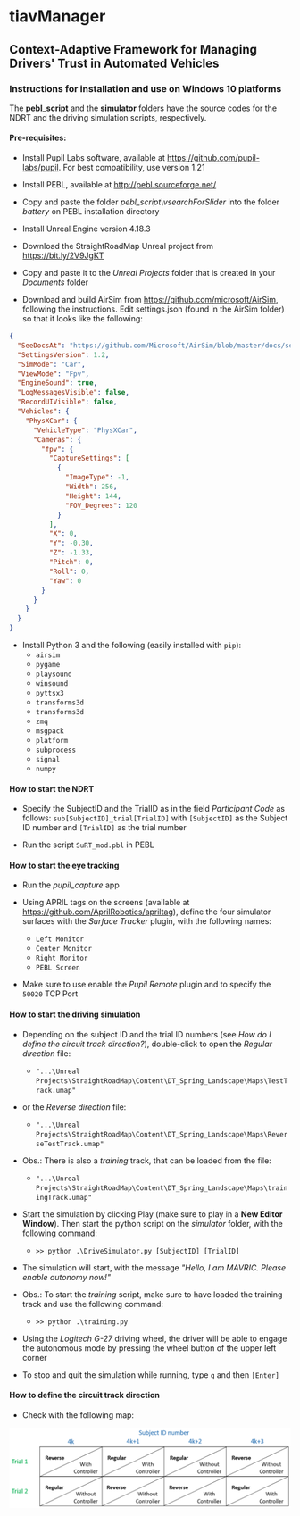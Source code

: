 # tiavManager
## Context-Adaptive Framework for Managing Drivers' Trust in Automated Vehicles

### Instructions for installation and use on Windows 10 platforms

The **pebl_script** and the **simulator** folders have the source codes for the NDRT and the driving simulation scripts, respectively.

#### Pre-requisites:

* Install Pupil Labs software, available at https://github.com/pupil-labs/pupil. For best compatibility, use version 1.21

* Install PEBL, available at http://pebl.sourceforge.net/

* Copy and paste the folder *pebl_script\vsearchForSlider* into the folder *battery* on PEBL installation directory

* Install Unreal Engine version 4.18.3

* Download the StraightRoadMap Unreal project from https://bit.ly/2V9JgKT

* Copy and paste it to the *Unreal Projects* folder that is created in your *Documents* folder

* Download and build AirSim from https://github.com/microsoft/AirSim, following the instructions. Edit settings.json (found in the AirSim folder) so that it looks like the following:

```settings.json
{
  "SeeDocsAt": "https://github.com/Microsoft/AirSim/blob/master/docs/settings.md",
  "SettingsVersion": 1.2,
  "SimMode": "Car",
  "ViewMode": "Fpv",
  "EngineSound": true,
  "LogMessagesVisible": false,
  "RecordUIVisible": false,
  "Vehicles": {
    "PhysXCar": {
      "VehicleType": "PhysXCar",
      "Cameras": {
        "fpv": {
          "CaptureSettings": [
            {
              "ImageType": -1,
              "Width": 256,
              "Height": 144,
              "FOV_Degrees": 120
            }
          ],
          "X": 0,
          "Y": -0.30,
          "Z": -1.33,
          "Pitch": 0,
          "Roll": 0,
          "Yaw": 0
        }
      }
    }
  }
}
```

* Install Python 3 and the following (easily installed with `pip`):
   * `airsim`
   * `pygame`
   * `playsound`
   * `winsound`
   * `pyttsx3`
   * `transforms3d`
   * `transforms3d`
   * `zmq`
   * `msgpack`
   * `platform`
   * `subprocess`
   * `signal`
   * `numpy`


#### How to start the NDRT

* Specify the SubjectID and the TrialID as in the field *Participant Code* as follows: `sub[SubjectID]_trial[TrialID]`
with `[SubjectID]` as the Subject ID number and `[TrialID]` as the trial number

* Run the script `SuRT_mod.pbl` in PEBL

#### How to start the eye tracking

* Run the *pupil_capture* app
* Using APRIL tags on the screens (available at https://github.com/AprilRobotics/apriltag), define the four simulator surfaces with the *Surface Tracker* plugin, with the following names:

  * `Left Monitor`
  * `Center Monitor`
  * `Right Monitor`
  * `PEBL Screen`

* Make sure to use enable the *Pupil Remote* plugin and to specify the `50020` TCP Port

#### How to start the driving simulation

* Depending on the subject ID and the trial ID numbers (see *How do I define the circuit track direction?*), double-click to open the *Regular direction* file:
  * `"...\Unreal Projects\StraightRoadMap\Content\DT_Spring_Landscape\Maps\TestTrack.umap"`

* or the *Reverse direction* file:
  * `"...\Unreal Projects\StraightRoadMap\Content\DT_Spring_Landscape\Maps\ReverseTestTrack.umap"`

* Obs.: There is also a *training* track, that can be loaded from the file:
  * `"...\Unreal Projects\StraightRoadMap\Content\DT_Spring_Landscape\Maps\trainingTrack.umap"`

* Start the simulation by clicking Play (make sure to play in a **New Editor Window**). Then start the python script on the *simulator* folder, with the following command:

  * `>> python .\DriveSimulator.py [SubjectID] [TrialID]`

* The simulation will start, with the message *"Hello, I am MAVRIC. Please enable autonomy now!"*

* Obs.: To start the *training* script, make sure to have loaded the training track and use the following command:

  * `>> python .\training.py`

* Using the *Logitech G-27* driving wheel, the driver will be able to engage the autonomous mode by pressing the wheel button of the upper left corner

* To stop and quit the simulation while running, type `q` and then `[Enter]`

#### How to define the circuit track direction

* Check with the following map:

![Conditions according to subject ID and Trial number](https://github.com/hazevedosa/tiavManager/blob/master/conditions_randomization.PNG)
